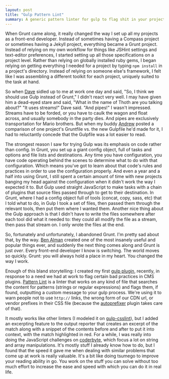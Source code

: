```yaml
---
layout: post
title: "Gulp Pattern Lint"
summary: A generic pattern linter for gulp to flag shit in your project.
---
```

When Grunt came along, it really changed the way I set up all my projects as a front-end developer. Instead of sometimes having a Compass project or sometimes having a Jekyll project, everything became a Grunt project. Instead of relying on my own workflow for things like JSHint settings and text-editor preferences, I started setting up all those specifications on a project level. Rather than relying on globally installed ruby gems, I began relying on getting everything I needed for a project by typing `npm install` in a project's directory. Instead of relying on someone else's framework, I felt like I was assembling a different toolkit for each project, uniquely suited to the task at hand.

So when [Dave](http://www.artzstudio.com/) sidled up to me at work one day and said, "So, I think we should use Gulp instead of Grunt," I didn't react very well. I may have given him a dead-eyed stare and said, "What in the name of Thoth are you talking about?" "It uses streams!" Dave said. "And pipes!" I wasn't impressed. Streams have to be forded, or you have to caulk the wagon and float across, and usually somebody in the party dies. And pipes are exclusively transportation for Mario brothers. But when my buddy [Andrew](http://therouxdown.com/) posted a comparison of one project's Gruntfile vs. the new Gulpfile he'd made for it, I had to reluctantly concede that the Gulpfile was a lot easier to read.

The strongest reason I saw for trying Gulp was its emphasis on code rather than config. In Grunt, you set up a giant config object, full of tasks and options and file lists and destinations. Any time you have configuration, you have code operating behind the scenes to determine what to do with that configuration. Which means you've got to learn about that code's rules and practices in order to use the configuration properly. And even a year and a half into using Grunt, I still spent a certain amount of time with new projects banging my head against the configuration when it didn't work the way I expected it to. But Gulp used straight JavaScript to make tasks with a chain of plugins that source files passed through to get to their destination. In Grunt, where I had a config object full of tools (concat, copy, sass, etc) that I told what to do, in Gulp I took a set of files, then passed them through the relevant tools, then put them where I wanted them. Another nice thing about the Gulp approach is that I didn't have to write the files somewhere after each tool did what it needed to: they could all modify the file as a stream, then pass that stream on. I only wrote the files at the end.

So, fortunately and unfortunately, I abandoned Grunt. I'm pretty sad about that, by the way. [Ben Alman](http://gruntjs.com/) created one of the most insanely useful and popular things ever, and suddenly the next thing comes along and Grunt is just _over_. Every front-end developer I know is switching. The world moves so quickly. Grunt: you will always hold a place in my heart. You changed the way I work.

Enough of this bland storytelling: I created my first [gulp plugin](http://gulpjs.com/plugins/), recently, in response to a need we had at work to flag certain bad practices in CMS plugins. [Pattern Lint](https://www.npmjs.org/package/gulp-patternlint/) is a linter that works on any kind of file that searches the content for patterns (strings or regular expressions) and flags them, if found, outputting a custom message to your gulp process. We're using it to warn people not to use `http://` links, the wrong form of our CDN url, or vendor prefixes in their CSS file (because the [autoprefixer](https://www.npmjs.org/package/gulp-autoprefixer) plugin takes care of that).

It mostly works like other linters (I modeled it on [gulp-csslint](https://www.npmjs.org/package/gulp-csslint)), but I added an excerpting feature to the output reporter that creates an excerpt of the match along with a snippet of the contents before and after to put it into context, with the match highlighted in red. For a while, I was really into doing the JavaScript challenges on [coderbyte](http://coderbyte.com/CodingArea/Challenges/), which focus a lot on string and array manipulations. It's mostly stuff I already know how to do, but I found that the speed it gave me when dealing with similar problems that come up at work is really valuable. It's a bit like doing tsumego to improve your reading ability in go. You work on the stuff you can solve without too much effort to increase the ease and speed with which you can do it in real life.
